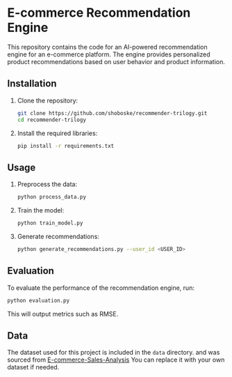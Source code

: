 # E-commerce Recommendation Engine

This repository contains the code for an AI-powered recommendation engine for an e-commerce platform. The engine provides personalized product recommendations based on user behavior and product information.

## Installation

1. Clone the repository:
   ```bash
   git clone https://github.com/shoboske/recommender-trilogy.git
   cd recommender-trilogy
   ```

2. Install the required libraries:
   ```bash
   pip install -r requirements.txt
   ```

## Usage

1. Preprocess the data:
   ```bash
   python process_data.py
   ```

2. Train the model:
   ```bash
   python train_model.py
   ```

3. Generate recommendations:
   ```bash
   python generate_recommendations.py --user_id <USER_ID>
   ```

## Evaluation

To evaluate the performance of the recommendation engine, run:
```bash
python evaluation.py
```

This will output metrics such as RMSE.

## Data

The dataset used for this project is included in the `data` directory. and was sourced from [E-commerce-Sales-Analysis](https://github.com/iamnaofil/E-commerce-Sales-Analysis/blob/main/Sales%20Data%20Analysis.csv) You can replace it with your own dataset if needed.